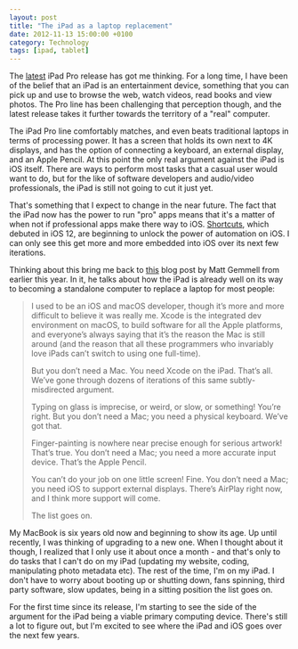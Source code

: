 ```yaml
---
layout: post
title: "The iPad as a laptop replacement"
date: 2012-11-13 15:00:00 +0100
category: Technology
tags: [ipad, tablet]
---
```


The [latest][newpros] iPad Pro release has got me thinking. For a long time, I have been of the belief that an iPad is an entertainment device, something that you can pick up and use to browse the web, watch videos, read books and view photos. The Pro line has been challenging that perception though, and the latest release takes it further towards the territory of a "real" computer.

The iPad Pro line comfortably matches, and even beats traditional laptops in terms of processing power. It has a screen that holds its own next to 4K displays, and has the option of connecting a keyboard, an external display, and an Apple Pencil. At this point the only real argument against the iPad is iOS itself. There are ways to perform most tasks that a casual user would want to do, but for the like of software developers and audio/video professionals, the iPad is still not going to cut it just yet. 

That's something that I expect to change in the near future. The fact that the iPad now has the power to run "pro" apps means that it's a matter of when not if professional apps make there way to iOS. [Shortcuts][shrt], which debuted in iOS 12, are beginning to unlock the power of automation on iOS. I can only see this get more and more embedded into iOS over its next few iterations.

Thinking about this bring me back to [this][gemmellipad] blog post by Matt Gemmell from earlier this year. In it, he talks about how the iPad is already well on its way to becoming a standalone computer to replace a laptop for most people:	

>I used to be an iOS and macOS developer, though it’s more and more difficult to believe it was really me. Xcode is the integrated dev environment on macOS, to build software for all the Apple platforms, and everyone’s always saying that it’s the reason the Mac is still around (and the reason that all these programmers who invariably love iPads can’t switch to using one full-time).
>
>But you don’t need a Mac. You need Xcode on the iPad. That’s all. We’ve gone through dozens of iterations of this same subtly-misdirected argument.
>
>Typing on glass is imprecise, or weird, or slow, or something! You’re right. But you don’t need a Mac; you need a physical keyboard. We’ve got that.
>
>Finger-painting is nowhere near precise enough for serious artwork! That’s true. You don’t need a Mac; you need a more accurate input device. That’s the Apple Pencil.
>
>You can’t do your job on one little screen! Fine. You don’t need a Mac; you need iOS to support external displays. There’s AirPlay right now, and I think more support will come.
>
>The list goes on.

My MacBook is six years old now and beginning to show its age. Up until recently, I was thinking of upgrading to a new one. When I thought about it though, I realized that I only use it about once a month - and that's only to do tasks that I can't do on my iPad (updating my website, coding, manipulating photo metadata etc). The rest of the time, I'm on my iPad. I don't have to worry about booting up or shutting down, fans spinning, third party software, slow updates, being in a sitting position the list goes on.

For the first time since its release, I'm starting to see the side of the argument for the iPad being a viable primary computing device. There's still a lot to figure out, but I'm excited to see where the iPad and iOS goes over the next few years.

[newpros]:https://www.apple.com/ie/newsroom/2018/10/new-ipad-pro-with-all-screen-design-is-most-advanced-powerful-ipad-ever/
[shrt]:https://support.apple.com/en-ie/guide/shortcuts/welcome/ios
[gemmellipad]:https://mattgemmell.com/a-big-phone/

